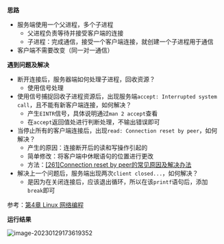 **思路**

- 服务端使用一个父进程，多个子进程
  - 父进程负责等待并接受客户端的连接
  - 子进程：完成通信，接受一个客户端连接，就创建一个子进程用于通信
- 客户端不需要改变（同一对一通信）

**遇到问题及解决**

- 断开连接后，服务器端如何处理子进程，回收资源？
  - 使用信号处理
- 使用信号捕捉回收子进程资源后，出现服务端`accept: Interrupted system call`，且不能有新客户端连接，如何解决？
  - 产生`EINTR`信号，具体说明通过`man 2 accept`查看
  - 在`accept`返回值处进行判断处理，不输出错误即可
- 当停止所有的客户端连接后，出现`read: Connection reset by peer`，如何解决？
  - 产生的原因：连接断开后的读和写操作引起的
  - 简单修改：将客户端中休眠语句的位置进行更改
  - 方法：[[261]Connection reset by peer的常见原因及解决办法](https://blog.csdn.net/xc_zhou/article/details/80950753)
- 解决上一个问题后，服务端出现两次`client closed...`，如何解决？
  - 是因为在关闭连接后，应该退出循环，所以在该`printf`语句后，添加`break`即可

参考：[第4章 Linux 网络编程](https://github.com/cv-programmer/linuxServer/blob/master/doc/04Linux%E7%BD%91%E7%BB%9C%E7%BC%96%E7%A8%8B.md)

**运行结果**

![image-20230129173619352](E:\Lab\cs144\Linux高性能服务器\Note\网络编程\TCP通信并发\多进程实现TCP并发通信\ReadMe.assets\image-20230129173619352.png)
